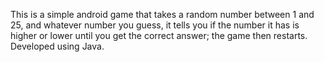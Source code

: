 This is a simple android game that takes a random number between 1 and 25, and whatever number you guess, it tells you if the number it has is higher or lower until you get the correct answer; the game then restarts. Developed using Java.
